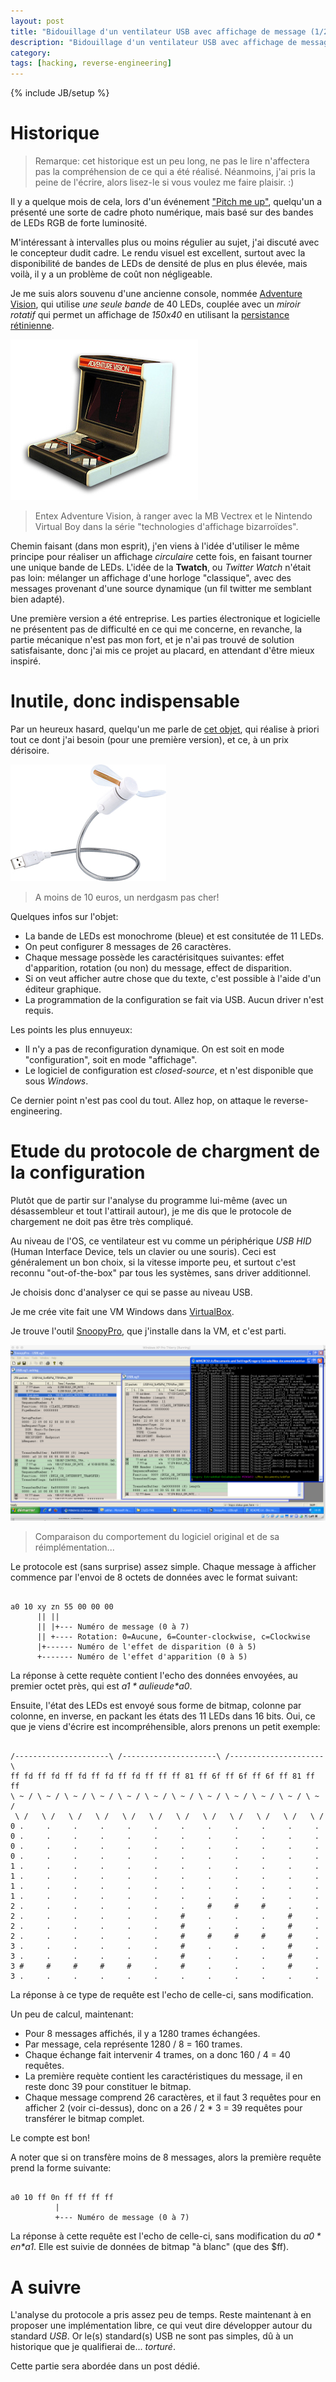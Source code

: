 ```yaml
---
layout: post
title: "Bidouillage d'un ventilateur USB avec affichage de message (1/2) [fr]"
description: "Bidouillage d'un ventilateur USB avec affichage de message"
category:
tags: [hacking, reverse-engineering]
---
```

{% include JB/setup %}

# Historique

> Remarque: cet historique est un peu long, ne pas le lire n'affectera pas la compréhension de ce qui a été réalisé.
> Néanmoins, j'ai pris la peine de l'écrire, alors lisez-le si vous voulez me faire plaisir. :)

Il y a quelque mois de cela, lors d'un événement ["Pitch me up"](http://www.meetup.com/Pitch-Me-Up-Toulouse/), quelqu'un
a présenté une sorte de cadre photo numérique, mais basé sur des bandes de LEDs RGB de forte luminosité.

M'intéressant à intervalles plus ou moins régulier au sujet, j'ai discuté avec le concepteur dudit cadre. Le rendu visuel est excellent, surtout avec la disponibilité de bandes de LEDs de densité de plus en plus élevée, mais voilà, il y a un problème de coût non négligeable.

Je me suis alors souvenu d'une ancienne console, nommée [Adventure Vision](http://www.adventurevision.com/), qui utilise *une seule bande* de 40 LEDs, couplée avec un *miroir rotatif* qui permet un affichage de *150x40* en utilisant la [persistance rétinienne](https://fr.wikipedia.org/wiki/Persistance_r%C3%A9tinienne).

![Adventure Vision](/images/adventurevision.jpg)

> Entex Adventure Vision, à ranger avec la MB Vectrex et le Nintendo Virtual Boy dans la série "technologies d'affichage bizarroïdes".

Chemin faisant (dans mon esprit), j'en viens à l'idée d'utiliser le même principe pour réaliser un affichage *circulaire* cette fois, en faisant tourner une unique bande de LEDs. L'idée de la **Twatch**, ou *Twitter Watch* n'était pas loin: mélanger un affichage d'une horloge "classique", avec des messages provenant d'une source dynamique (un fil twitter me semblant bien adapté).

Une première version a été entreprise. Les parties électronique et logicielle ne présentent pas de difficulté en ce qui me concerne, en revanche, la partie mécanique n'est pas mon fort, et je n'ai pas trouvé de solution satisfaisante, donc j'ai mis ce projet au placard,
en attendant d'être mieux inspiré.

# Inutile, donc indispensable

Par un heureux hasard, quelqu'un me parle de [cet objet](https://www.pearl.fr/article/PX5939/ventilateur-usb-programmable-avec-message-defilant), qui réalise à priori tout ce dont j'ai besoin (pour une première version), et ce, à un prix dérisoire.

![USB fan](/images/usb-fan.jpg)

> A moins de 10 euros, un nerdgasm pas cher!

Quelques infos sur l'objet:

- La bande de LEDs est monochrome (bleue) et est consitutée de 11 LEDs.
- On peut configurer 8 messages de 26 caractères.
- Chaque message possède les caractérisitques suivantes: effet d'apparition, rotation (ou non) du message, effect de disparition.
- Si on veut afficher autre chose que du texte, c'est possible à l'aide d'un éditeur graphique.
- La programmation de la configuration se fait via USB. Aucun driver n'est requis.

Les points les plus ennuyeux:

- Il n'y a pas de reconfiguration dynamique. On est soit en mode "configuration", soit en mode "affichage".
- Le logiciel de configuration est *closed-source*, et n'est disponible que sous *Windows*.

Ce dernier point n'est pas cool du tout. Allez hop, on attaque le reverse-engineering.

# Etude du protocole de chargment de la configuration

Plutôt que de partir sur l'analyse du programme lui-même (avec un désassembleur et tout l'attirail autour),
je me dis que le protocole de chargement ne doit pas être très compliqué.

Au niveau de l'OS, ce ventilateur est vu comme un périphérique *USB HID* (Human Interface Device, tels un clavier ou une souris).
Ceci est généralement un bon choix, si la vitesse importe peu, et surtout c'est reconnu "out-of-the-box" par tous les systèmes, sans driver additionnel.

Je choisis donc d'analyser ce qui se passe au niveau USB.

Je me crée vite fait une VM Windows dans [VirtualBox](https://www.virtualbox.org/).

Je trouve l'outil [SnoopyPro](https://sourceforge.net/projects/usbsnoop/), que j'installe dans la VM, et c'est parti.

![SnoopyPro](/images/usb-fan-snoop.png)

> Comparaison du comportement du logiciel original et de sa réimplémentation...

Le protocole est (sans surprise) assez simple. Chaque message à afficher commence par l'envoi de 8 octets de données avec le format suivant:

```

a0 10 xy zn 55 00 00 00
      || ||
      || |+--- Numéro de message (0 à 7)
      || +---- Rotation: 0=Aucune, 6=Counter-clockwise, c=Clockwise
      |+------ Numéro de l'effet de disparition (0 à 5)
      +------- Numéro de l'effet d'apparition (0 à 5)
```

La réponse à cette requète contient l'echo des données envoyées, au premier octet près, qui est *$a1* au lieu de *$a0*.

Ensuite, l'état des LEDs est envoyé sous forme de bitmap, colonne par colonne, en inverse, en packant les états des 11 LEDs dans 16 bits.
Oui, ce que je viens d'écrire est incompréhensible, alors prenons un petit exemple:

```

/---------------------\ /---------------------\ /---------------------\
ff fd ff fd ff fd ff fd ff fd ff ff ff 81 ff 6f ff 6f ff 6f ff 81 ff ff
\ ~ / \ ~ / \ ~ / \ ~ / \ ~ / \ ~ / \ ~ / \ ~ / \ ~ / \ ~ / \ ~ / \ ~ /
 \ /   \ /   \ /   \ /   \ /   \ /   \ /   \ /   \ /   \ /   \ /   \ /
0 .     .     .     .     .     .     .     .     .     .     .     .
0 .     .     .     .     .     .     .     .     .     .     .     .
0 .     .     .     .     .     .     .     .     .     .     .     .
0 .     .     .     .     .     .     .     .     .     .     .     .
1 .     .     .     .     .     .     .     .     .     .     .     .
1 .     .     .     .     .     .     .     .     .     .     .     .
1 .     .     .     .     .     .     .     .     .     .     .     .
1 .     .     .     .     .     .     .     .     .     .     .     .
2 .     .     .     .     .     .     .     #     #     #     .     .
2 .     .     .     .     .     .     #     .     .     .     #     .
2 .     .     .     .     .     .     #     .     .     .     #     .
2 .     .     .     .     .     .     #     #     #     #     #     .
3 .     .     .     .     .     .     #     .     .     .     #     .
3 .     .     .     .     .     .     #     .     .     .     #     .
3 #     #     #     #     #     .     #     .     .     .     #     .
3 .     .     .     .     .     .     .     .     .     .     .     .

```

La réponse à ce type de requête est l'echo de celle-ci, sans modification.

Un peu de calcul, maintenant:

- Pour 8 messages affichés, il y a 1280 trames échangées.
- Par message, cela représente 1280 / 8 = 160 trames.
- Chaque échange fait intervenir 4 trames, on a donc 160 / 4 = 40 requêtes.
- La première requète contient les caractéristiques du message, il en reste donc 39 pour constituer le bitmap.
- Chaque message comprend 26 caractères, et il faut 3 requêtes pour en afficher 2 (voir ci-dessus), donc on a 26 / 2 * 3 = 39 requêtes pour transférer le bitmap complet.

Le compte est bon!

A noter que si on transfère moins de 8 messages, alors la première requête prend la forme suivante:

```

a0 10 ff 0n ff ff ff ff
          |
          +--- Numéro de message (0 à 7)
```

La réponse à cette requête est l'echo de celle-ci, sans modification du *$a0* en *$a1*. Elle est suivie de données de bitmap "à blanc" (que des $ff).

# A suivre

L'analyse du protocole a pris assez peu de temps. Reste maintenant à en proposer une implémentation libre, ce qui veut dire développer autour du standard *USB*. Or le(s) standard(s) USB ne sont pas simples, dû à un historique que je qualifierai de... *torturé*.

Cette partie sera abordée dans un post dédié.
